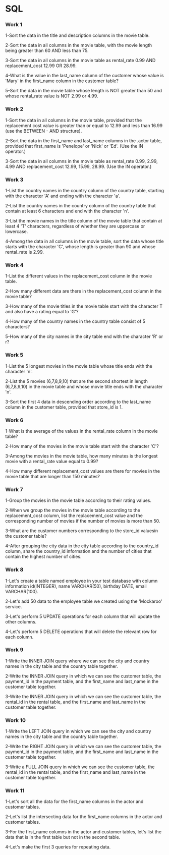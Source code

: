 # SQL
### Work 1
1-Sort the data in the title and description columns in the movie table.

2-Sort the data in all columns in the movie table, with the movie length being greater than 60 AND less than 75.

3-Sort the data in all columns in the movie table as rental_rate 0.99 AND replacement_cost 12.99 OR 28.99.

4-What is the value in the last_name column of the customer whose value is 'Mary' in the first_name column in the customer table?

5-Sort the data in the movie table whose length is NOT greater than 50 and whose rental_rate value is NOT 2.99 or 4.99.

### Work 2
1-Sort the data in all columns in the movie table, provided that the replacement cost value is greater than or equal to 12.99 and less than 16.99 (use the BETWEEN - AND structure).

2-Sort the data in the first_name and last_name columns in the .actor table, provided that first_name is 'Penelope' or 'Nick' or 'Ed'. (Use the IN operator.)

3-Sort the data in all columns in the movie table as rental_rate 0.99, 2.99, 4.99 AND replacement_cost 12.99, 15.99, 28.99. (Use the IN operator.)

### Work 3
1-List the country names in the country column of the country table, starting with the character 'A' and ending with the character 'a'.

2-List the country names in the country column of the country table that contain at least 6 characters and end with the character 'n'.

3-List the movie names in the title column of the movie table that contain at least 4 'T' characters, regardless of whether they are uppercase or lowercase.

4-Among the data in all columns in the movie table, sort the data whose title starts with the character 'C', whose length is greater than 90 and whose rental_rate is 2.99.

### Work 4
1-List the different values ​​in the replacement_cost column in the movie table.

2-How many different data are there in the replacement_cost column in the movie table?

3-How many of the movie titles in the movie table start with the character T and also have a rating equal to 'G'?

4-How many of the country names in the country table consist of 5 characters?

5-How many of the city names in the city table end with the character 'R' or r?

### Work 5
1-List the 5 longest movies in the movie table whose title ends with the character 'n'.

2-List the 5 movies (6,7,8,9,10) that are the second shortest in length (6,7,8,9,10) in the movie table and whose movie title ends with the character 'n'.

3-Sort the first 4 data in descending order according to the last_name column in the customer table, provided that store_id is 1.

### Work 6
1-What is the average of the values ​​in the rental_rate column in the movie table?

2-How many of the movies in the movie table start with the character 'C'?

3-Among the movies in the movie table, how many minutes is the longest movie with a rental_rate value equal to 0.99?

4-How many different replacement_cost values ​​are there for movies in the movie table that are longer than 150 minutes?

### Work 7
1-Group the movies in the movie table according to their rating values.

2-When we group the movies in the movie table according to the replacement_cost column, list the replacement_cost value and the corresponding number of movies if the number of movies is more than 50.

3-What are the customer numbers corresponding to the store_id values ​​in the customer table?

4-After grouping the city data in the city table according to the country_id column, share the country_id information and the number of cities that contain the highest number of cities.

### Work 8
1-Let's create a table named employee in your test database with column information id(INTEGER), name VARCHAR(50), birthday DATE, email VARCHAR(100).

2-Let's add 50 data to the employee table we created using the 'Mockaroo' service.

3-Let's perform 5 UPDATE operations for each column that will update the other columns.

4-Let's perform 5 DELETE operations that will delete the relevant row for each column.

### Work 9
1-Write the INNER JOIN query where we can see the city and country names in the city table and the country table together.

2-Write the INNER JOIN query in which we can see the customer table, the payment_id in the payment table, and the first_name and last_name in the customer table together.

3-Write the INNER JOIN query in which we can see the customer table, the rental_id in the rental table, and the first_name and last_name in the customer table together.

### Work 10
1-Write the LEFT JOIN query in which we can see the city and country names in the city table and the country table together.

2-Write the RIGHT JOIN query in which we can see the customer table, the payment_id in the payment table, and the first_name and last_name in the customer table together.

3-Write a FULL JOIN query in which we can see the customer table, the rental_id in the rental table, and the first_name and last_name in the customer table together.

### Work 11
1-Let's sort all the data for the first_name columns in the actor and customer tables.

2-Let's list the intersecting data for the first_name columns in the actor and customer tables.

3-For the first_name columns in the actor and customer tables, let's list the data that is in the first table but not in the second table.

4-Let's make the first 3 queries for repeating data.
